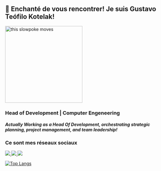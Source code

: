 ## 👋 Enchanté de vous rencontrer! Je suis Gustavo Teófilo Kotelak! 

<img src="https://cdn.glitch.com/0e4d1ff3-5897-47c5-9711-d026c01539b8%2Fbddfd6e4434f42662b009295c9bab86e.gif?v=1573157191712" alt="this slowpoke moves"  width="250" alt="404 image"/>

### Head of Development | Computer Engeneering

##### Actually Working as a Head Of Development, orchestrating strategic planning, project management, and team leadership!

### Ce sont mes réseaux sociaux
<a href ="https://github.com/GustavoTeofiloKotelak"><img src = "https://img.shields.io/badge/GitHub-100000?style=for-the-badge&logo=github&logoColor=white"> 
<a href ="https://instagram.com/GustavoTeofiloKotelak"><img src = "https://img.shields.io/badge/Instagram-E4405F?style=for-the-badge&logo=instagram&logoColor=white">
<a href ="https://www.linkedin.com/in/gustavoteofilokotelak"><img src="https://img.shields.io/badge/LinkedIn-0077B5?style=for-the-badge&logo=linkedin&logoColor=white">

[![Top Langs](https://github-readme-stats.vercel.app/api/top-langs/?username=GustavoTeofiloKotelak)](https://github.com/GusatvoTeofiloKotelak/github-readme-stats)


<!--
**GustavoTeofiloKotelak/GustavoTeofiloKotelak** is a ✨ _special_ ✨ repository because its `README.md` (this file) appears on your GitHub profile.

Here are some ideas to get you started:

- 🔭 I’m currently working on ...
- 🌱 I’m currently learning ...
- 👯 I’m looking to collaborate on ...
- 🤔 I’m looking for help with ...
- 💬 Ask me about ...
- 📫 How to reach me: ...
- 😄 Pronouns: ...
- ⚡ Fun fact: ...
-->
